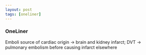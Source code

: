 ```yaml
---
layout: post
tags: [oneliner]
---
```



### OneLiner

Emboli source of cardiac origin -> brain and kidney infarct; DVT -> pulmonary embolism before causing infarct elsewhere
